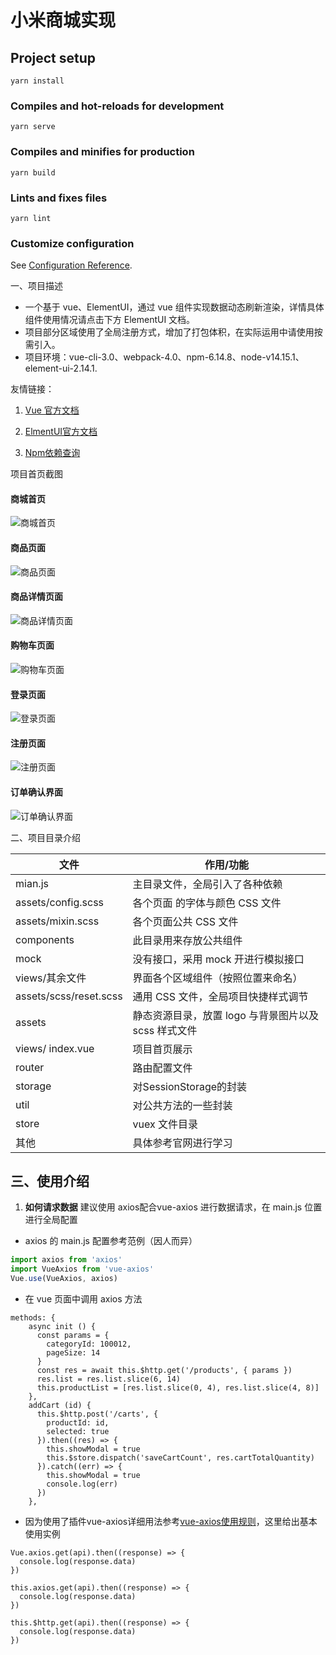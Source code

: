 # 小米商城实现

## Project setup
```
yarn install
```

### Compiles and hot-reloads for development
```
yarn serve
```

### Compiles and minifies for production
```
yarn build
```

### Lints and fixes files
```
yarn lint
```

### Customize configuration
See [Configuration Reference](https://cli.vuejs.org/config/).


一、项目描述

- 一个基于 vue、ElementUI，通过 vue 组件实现数据动态刷新渲染，详情具体组件使用情况请点击下方 ElementUI 文档。
- 项目部分区域使用了全局注册方式，增加了打包体积，在实际运用中请使用按需引入。
- 项目环境：vue-cli-3.0、webpack-4.0、npm-6.14.8、node-v14.15.1、element-ui-2.14.1.

友情链接：

1. [Vue 官方文档](https://cn.vuejs.org/v2/guide/instance.`html`)

2. [ElmentUI官方文档](https://element.eleme.cn/#/zh-CN/component/installation)

3. [Npm依赖查询](https://www.npmjs.com/)

项目首页截图

#### 商城首页
   ![商城首页](https://github.com/zhaokaiwin/zhaokaiwin/blob/main/xiami.png)   
#### 商品页面
   ![商品页面](https://github.com/zhaokaiwin/zhaokaiwin/blob/main/%E5%95%86%E5%93%81%E9%A1%B5%E9%9D%A2.png) 
#### 商品详情页面
   ![商品详情页面](https://github.com/zhaokaiwin/zhaokaiwin/blob/main/%E5%95%86%E5%93%81%E8%AF%A6%E6%83%85%E9%A1%B5%E9%9D%A2.png) 
#### 购物车页面
   ![购物车页面](https://github.com/zhaokaiwin/zhaokaiwin/blob/main/%E8%B4%AD%E7%89%A9%E8%BD%A6%E9%A1%B5%E9%9D%A2.png) 
#### 登录页面
   ![登录页面](https://github.com/zhaokaiwin/zhaokaiwin/blob/main/%E7%99%BB%E5%BD%95%E9%A1%B5%E9%9D%A2.png) 
#### 注册页面
   ![注册页面](https://github.com/zhaokaiwin/zhaokaiwin/blob/main/%E6%B3%A8%E5%86%8C%E9%A1%B5%E9%9D%A2.png) 
#### 订单确认界面
   ![订单确认界面](https://github.com/zhaokaiwin/zhaokaiwin/blob/main/%E8%AE%A2%E5%8D%95%E7%A1%AE%E8%AE%A4%E9%A1%B5%E9%9D%A2.png)


二、项目目录介绍  


| 文件                 | 作用/功能                                           |
| ------------------- | --------------------------------------------------- |
| mian.js             | 主目录文件，全局引入了各种依赖              |
| assets/config.scss   | 各个页面 的字体与颜色 CSS 文件                  |
| assets/mixin.scss | 各个页面公共 CSS 文件                               |
| components | 此目录用来存放公共组件 |
| mock | 没有接口，采用 mock 开进行模拟接口 |
| views/其余文件      | 界面各个区域组件（按照位置来命名） |
| assets/scss/reset.scss | 通用 CSS 文件，全局项目快捷样式调节                 |
| assets              | 静态资源目录，放置 logo 与背景图片以及 scss 样式文件      |
| views/ index.vue    | 项目首页展示                                          |
| router | 路由配置文件 |
| storage | 对SessionStorage的封装 |
| util | 对公共方法的一些封装 |
| store | vuex 文件目录
| 其他 | 具体参考官网进行学习 |

## 三、使用介绍
1. **如何请求数据**
   建议使用 axios配合vue-axios 进行数据请求，在 main.js 位置进行全局配置
- axios 的 main.js 配置参考范例（因人而异）
```javascript
import axios from 'axios'
import VueAxios from 'vue-axios'
Vue.use(VueAxios, axios)
```
- 在 vue 页面中调用 axios 方法
```
methods: {
    async init () {
      const params = {
        categoryId: 100012,
        pageSize: 14
      }
      const res = await this.$http.get('/products', { params })
      res.list = res.list.slice(6, 14)
      this.productList = [res.list.slice(0, 4), res.list.slice(4, 8)]
    },
    addCart (id) {
      this.$http.post('/carts', {
        productId: id,
        selected: true
      }).then((res) => {
        this.showModal = true
        this.$store.dispatch('saveCartCount', res.cartTotalQuantity)
      }).catch((err) => {
        this.showModal = true
        console.log(err)
      })
    },
```
- 因为使用了插件vue-axios详细用法参考[vue-axios使用规则](https://www.npmjs.com/package/vue-axios)，这里给出基本使用实例
```
Vue.axios.get(api).then((response) => {
  console.log(response.data)
})

this.axios.get(api).then((response) => {
  console.log(response.data)
})

this.$http.get(api).then((response) => {
  console.log(response.data)
})
```

